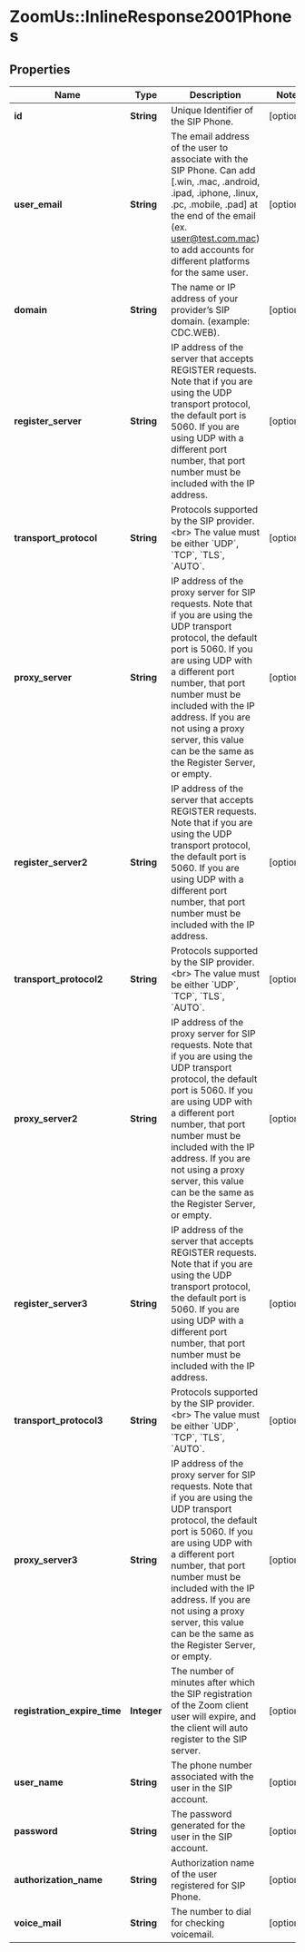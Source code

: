 # ZoomUs::InlineResponse2001Phones

## Properties
Name | Type | Description | Notes
------------ | ------------- | ------------- | -------------
**id** | **String** | Unique Identifier of the SIP Phone. | [optional] 
**user_email** | **String** | The email address of the user to associate with the SIP Phone. Can add [.win, .mac, .android, .ipad, .iphone, .linux, .pc, .mobile, .pad] at the end of the email (ex. user@test.com.mac) to add accounts for different platforms for the same user. | [optional] 
**domain** | **String** | The name or IP address of your provider’s SIP domain. (example: CDC.WEB).  | [optional] 
**register_server** | **String** | IP address of the server that accepts REGISTER requests. Note that if you are using the UDP transport protocol, the default port is 5060. If you are using UDP with a different port number, that port number must be included with the IP address. | [optional] 
**transport_protocol** | **String** | Protocols supported by the SIP provider.&lt;br&gt; The value must be either &#x60;UDP&#x60;, &#x60;TCP&#x60;, &#x60;TLS&#x60;, &#x60;AUTO&#x60;. | [optional] 
**proxy_server** | **String** | IP address of the proxy server for SIP requests. Note that if you are using the UDP transport protocol, the default port is 5060. If you are using UDP with a different port number, that port number must be included with the IP address. If you are not using a proxy server, this value can be the same as the Register Server, or empty. | [optional] 
**register_server2** | **String** | IP address of the server that accepts REGISTER requests. Note that if you are using the UDP transport protocol, the default port is 5060. If you are using UDP with a different port number, that port number must be included with the IP address. | [optional] 
**transport_protocol2** | **String** | Protocols supported by the SIP provider.&lt;br&gt; The value must be either &#x60;UDP&#x60;, &#x60;TCP&#x60;, &#x60;TLS&#x60;, &#x60;AUTO&#x60;. | [optional] 
**proxy_server2** | **String** | IP address of the proxy server for SIP requests. Note that if you are using the UDP transport protocol, the default port is 5060. If you are using UDP with a different port number, that port number must be included with the IP address. If you are not using a proxy server, this value can be the same as the Register Server, or empty. | [optional] 
**register_server3** | **String** | IP address of the server that accepts REGISTER requests. Note that if you are using the UDP transport protocol, the default port is 5060. If you are using UDP with a different port number, that port number must be included with the IP address. | [optional] 
**transport_protocol3** | **String** | Protocols supported by the SIP provider.&lt;br&gt; The value must be either &#x60;UDP&#x60;, &#x60;TCP&#x60;, &#x60;TLS&#x60;, &#x60;AUTO&#x60;. | [optional] 
**proxy_server3** | **String** | IP address of the proxy server for SIP requests. Note that if you are using the UDP transport protocol, the default port is 5060. If you are using UDP with a different port number, that port number must be included with the IP address. If you are not using a proxy server, this value can be the same as the Register Server, or empty. | [optional] 
**registration_expire_time** | **Integer** | The number of minutes after which the SIP registration of the Zoom client user will expire, and the client will auto register to the SIP server.  | [optional] 
**user_name** | **String** | The phone number associated with the user in the SIP account.  | [optional] 
**password** | **String** | The password generated for the user in the SIP account.  | [optional] 
**authorization_name** | **String** | Authorization name of the user  registered for SIP Phone. | [optional] 
**voice_mail** | **String** | The number to dial for checking voicemail. | [optional] 


